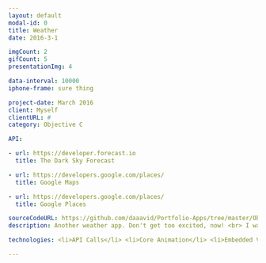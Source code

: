```yaml
---
layout: default
modal-id: 0
title: Weather
date: 2016-3-1

imgCount: 2
gifCount: 5
presentationImg: 4

data-interval: 10000
iphone-frame: sure thing

project-date: March 2016
client: Myself
clientURL: #
category: Objective C

API:

- url: https://developer.forecast.io
  title: The Dark Sky Forecast

- url: https://developers.google.com/places/
  title: Google Maps

- url: https://developers.google.com/places/
  title: Google Places

sourceCodeURL: https://github.com/daaavid/Portfolio-Apps/tree/master/ObjC_Weather/Weather
description: Another weather app. Don't get too excited, now! <br> I wanted to remake my previous weather app, Forecaster, in Objective C and ended up putting a whole new spin on it. More user-friendly, cleverly-coded, and concise than its predecessor. Background/color scheme change based on the time of day (hadn't hit my gimmick counter yet).

technologies: <li>API Calls</li> <li>Core Animation</li> <li>Embedded Views</li> <li>NSCoding</li> <li>UIView Animation</li>

---
```

